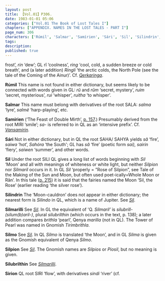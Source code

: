```yaml
---
layout: post
title: 【Vol.01】P306.
date: 1983-01-01 05:06
categories: ["Vol.01 The Book of Lost Tales I"]
chapters: ["APPENDIX. NAMES IN THE LOST TALES - PART I"]
page_num: 306
characters: ['Rúmil', 'Salmar', 'Samírien', 'Sári', 'Sil', 'Silindrin', 'Silmarilli', 'Silmo', 'Silpion', 'Silubrilthin', 'Sirion']
tags: 
description: 
published: true
---
```


<p style="text-indent: 0;">
frost’, <I>rin</I> ‘dew’; GL rî ‘coolness’, <I>ring</I> ‘cool, cold, a sudden breeze or cold breath’, and (a later addition) <I>Ringli</I> ‘the arctic colds, the North Pole (see the tale of the Coming of the Ainur)’. Cf. <I><a href="{{site.baseurl}}/characters#Qerkaringa">Qerkaringa</a></I>.
</p>

<B>Rúmil</B> This name is not found in either dictionary, but seems likely to be connected with words given in GL: <I>rû</I> and <I>rûm</I> ‘secret, mystery’, <I>ruim</I> ‘secret, mysterious’, <I>rui</I> ‘whisper’, <I>ruitha</I> ‘to whisper’.

<B>Salmar</B>   This name must belong with derivatives of the root SALA: <I>salma</I> ‘lyre’, <I>salmë</I> ‘harp-playing’, etc.

<B>Samírien</B>   (‘The Feast of Double Mirth’, [p. 157]({{site.baseurl}}/vol01-p157).) Presumably derived from the root MIRI ‘smile’; <I>sa-</I> is referred to in QL as an ‘intensive prefix’. Cf. <I>[Vansamírin]({{site.baseurl}}/characters#Vansamírin)</I>.

<B>Sári</B>   Not in either dictionary, but in QL the root SAHA/ SAHYA yields <I>sâ</I> ‘fire’, <I>saiwa</I> ‘hot’, <I>Sahóra</I> ‘the South'; GL has <I>sâ</I> ‘fire’ (poetic form <I>sai), sairin</I> ‘fiery’, <I>saiwen</I> ‘summer’, and other words.

<B>Sil</B>   Under the root SILI QL gives a long list of words beginning with <I>Sil</I> ‘Moon’ and all with meanings of whiteness or white light, but neither <I>Silpion</I> nor <I>Silmaril</I> occurs in it. In GL <I>Sil</I> ‘properly = ”Rose of Silpion”, see Tale of the Making of the Sun and Moon, but often used poet-ically=Whole Moon or Rân’. In this tale ([p. 215]({{site.baseurl}}/vol01-p215)) it is said that the fairies named the Moon ‘Sil, the Rose’ (earlier reading ‘the silver rose’).

<B>Silindrin</B>   The ‘Moon-cauldron’ does not appear in either dictionary; the nearest form is <I>Silindo</I> in QL, which is a name of Jupiter. See <I>[Sil]({{site.baseurl}}/characters#Sil)</I>.

<B>Silmarilli</B>   See <I>[Sil]({{site.baseurl}}/characters#Sil)</I>. In GL the equivalent of 'Q. <I>Silmaril’</I> is <I>silubrill- (silum(b)aril-)</I>, plural <I>silubrilthin</I> (which occurs in the text, p. 138); a later addition compares <I>brithla</I> ‘pearl’, Qenya <I>marilla</I> (not in QL). The Tower of Pearl was named in Gnomish <I>Tirimbrithla</I>.

<B>Silmo</B>   See <I>[Sil]({{site.baseurl}}/characters#Sil)</I>. In QL <I>Silmo</I> is translated ‘the Moon’, and in GL <I>Silma</I> is given as the Gnomish equivalent of Qenya <I>Silmo</I>.

<B>Silpion</B>   See <I>[Sil]({{site.baseurl}}/characters#Sil)</I>. The Gnomish names are <I>Silpios</I> or <I>Piosil</I>, but no meaning is given.

<B>Silubrilthin</B>   See <I>[Silmarilli]({{site.baseurl}}/characters#Silmarilli)</I>.

<B>Sirion</B>   QL root SIRI ‘flow’, with derivatives <I>sindi</I> ‘river’ (cf.

